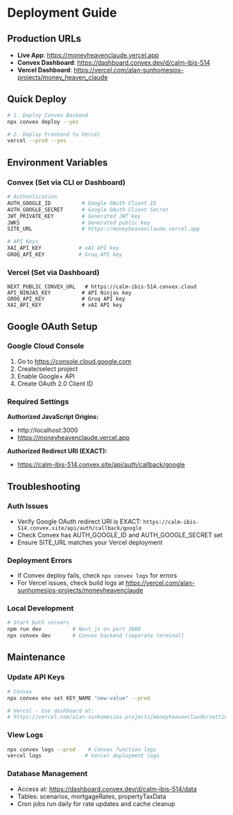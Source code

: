 # Deployment Guide

## Production URLs
- **Live App**: https://moneyheavenclaude.vercel.app
- **Convex Dashboard**: https://dashboard.convex.dev/d/calm-ibis-514
- **Vercel Dashboard**: https://vercel.com/alan-sunhomesios-projects/money_heaven_claude

## Quick Deploy

```bash
# 1. Deploy Convex Backend
npx convex deploy --yes

# 2. Deploy Frontend to Vercel
vercel --prod --yes
```

## Environment Variables

### Convex (Set via CLI or Dashboard)
```bash
# Authentication
AUTH_GOOGLE_ID          # Google OAuth Client ID
AUTH_GOOGLE_SECRET      # Google OAuth Client Secret
JWT_PRIVATE_KEY         # Generated JWT key
JWKS                    # Generated public key
SITE_URL                # https://moneyheavenclaude.vercel.app

# API Keys
XAI_API_KEY            # xAI API key
GROQ_API_KEY           # Groq API key
```

### Vercel (Set via Dashboard)
```
NEXT_PUBLIC_CONVEX_URL   # https://calm-ibis-514.convex.cloud
API_NINJAS_KEY          # API Ninjas key
GROQ_API_KEY            # Groq API key
XAI_API_KEY             # xAI API key
```

## Google OAuth Setup

### Google Cloud Console
1. Go to https://console.cloud.google.com
2. Create/select project
3. Enable Google+ API
4. Create OAuth 2.0 Client ID

### Required Settings
**Authorized JavaScript Origins:**
- http://localhost:3000
- https://moneyheavenclaude.vercel.app

**Authorized Redirect URI (EXACT):**
- https://calm-ibis-514.convex.site/api/auth/callback/google

## Troubleshooting

### Auth Issues
- Verify Google OAuth redirect URI is EXACT: `https://calm-ibis-514.convex.site/api/auth/callback/google`
- Check Convex has AUTH_GOOGLE_ID and AUTH_GOOGLE_SECRET set
- Ensure SITE_URL matches your Vercel deployment

### Deployment Errors
- If Convex deploy fails, check `npx convex logs` for errors
- For Vercel issues, check build logs at https://vercel.com/alan-sunhomesios-projects/moneyheavenclaude

### Local Development
```bash
# Start both servers
npm run dev          # Next.js on port 3000
npx convex dev       # Convex backend (separate terminal)
```

## Maintenance

### Update API Keys
```bash
# Convex
npx convex env set KEY_NAME "new-value" --prod

# Vercel - Use dashboard at:
# https://vercel.com/alan-sunhomesios-projects/moneyheavenclaude/settings/environment-variables
```

### View Logs
```bash
npx convex logs --prod    # Convex function logs
vercel logs              # Vercel deployment logs
```

### Database Management
- Access at: https://dashboard.convex.dev/d/calm-ibis-514/data
- Tables: scenarios, mortgageRates, propertyTaxData
- Cron jobs run daily for rate updates and cache cleanup